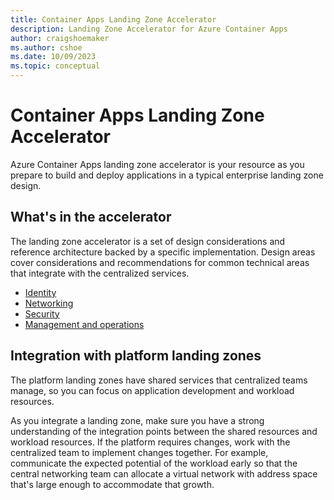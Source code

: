 ```yaml
---
title: Container Apps Landing Zone Accelerator
description: Landing Zone Accelerator for Azure Container Apps
author: craigshoemaker
ms.author: cshoe
ms.date: 10/09/2023
ms.topic: conceptual
---
```


# Container Apps Landing Zone Accelerator

Azure Container Apps landing zone accelerator is your resource as you prepare to build and deploy applications in a typical enterprise landing zone design.

## What's in the accelerator

The landing zone accelerator is a set of design considerations and reference architecture backed by a specific implementation. Design areas cover considerations and recommendations for common technical areas that integrate with the centralized services.

- [Identity](identity.md)
- [Networking](networking.md)
- [Security](security.md)
- [Management and operations](management.md)

## Integration with platform landing zones

The platform landing zones have shared services that centralized teams manage, so you can focus on application development and workload resources.

As you integrate a landing zone, make sure you have a strong understanding of the integration points between the shared resources and workload resources. If the platform requires changes, work with the centralized team to implement changes together. For example, communicate the expected potential of the workload early so that the central networking team can allocate a virtual network with address space that's large enough to accommodate that growth.
